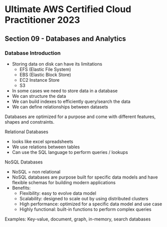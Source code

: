 # Ultimate AWS Certified Cloud Practitioner 2023

## Section 09 - Databases and Analytics

### Database Introduction

- Storing data on disk can have its limitations
  - EFS (Elastic File System)
  - EBS (Elastic Block Store)
  - EC2 Instance Store
  - S3
- In some cases we need to store data in a database
- We can structure the data
- We can build indexes to efficiently query/search the data
- We can define relationships between datasets

Databases are optimized for a purpose and come with different features, shapes and constraints.

Relational Databases

- looks like excel spreadsheets
- We use relations between tables
- Can use the SQL language to perform queries / lookups

NoSQL Databases

- NoSQL = non relational
- NoSQL databases are purpose built for specific data models and have flexible schemas for building modern applications
- Benefits:
  - Flexibility: easy to evolve data model
  - Scalability: designed to scale out by using distributed clusters
  - High performance: optimized for a specific data model and use case
  - Highly functional: built-in functions to perform complex queries

Examples: Key-value, document, graph, in-memory, search databases

